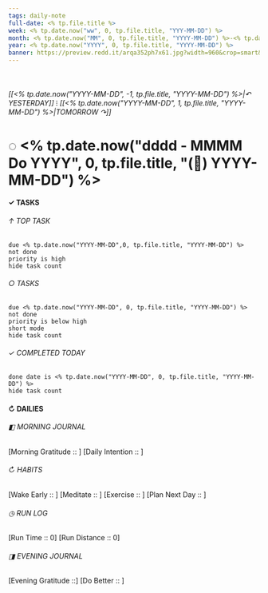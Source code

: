 ```yaml
---
tags: daily-note
full-date: <% tp.file.title %>
week: <% tp.date.now("ww", 0, tp.file.title, "YYY-MM-DD") %>
month: <% tp.date.now("MM", 0, tp.file.title, "YYYY-MM-DD") %>-<% tp.date.now("MMM", 0, tp.file.title, "YYYY-MM-DD") %>
year: <% tp.date.now("YYYY", 0, tp.file.title, "YYYY-MM-DD") %>
banner: https://preview.redd.it/arqa352ph7x61.jpg?width=960&crop=smart&auto=webp&s=84f9245d607b029667d5bfc4abf36547fc6213de
---
```

⠀
###### [[<% tp.date.now("YYYY-MM-DD", -1, tp.file.title, "YYYY-MM-DD") %>|↶ YESTERDAY]] ⁝ [[<% tp.date.now("YYYY-MM-DD", 1, tp.file.title, "YYYY-MM-DD") %>|TOMORROW ↷]]
# ◌ <% tp.date.now("dddd -  MMMM Do YYYY", 0, tp.file.title, "(📅) YYYY-MM-DD") %>
#### ✓  TASKS

######  ↑ TOP TASK
```tasks
due <% tp.date.now("YYYY-MM-DD",0, tp.file.title, "YYYY-MM-DD") %>
not done
priority is high
hide task count
```
###### ○ TASKS
```tasks
due <% tp.date.now("YYYY-MM-DD", 0, tp.file.title, "YYYY-MM-DD") %>
not done
priority is below high
short mode
hide task count
```
###### ✓ COMPLETED TODAY
```tasks
done date is <% tp.date.now("YYYY-MM-DD", 0, tp.file.title, "YYYY-MM-DD") %>
hide task count
```
####  ↻ DAILIES

###### ◧ MORNING JOURNAL
[Morning Gratitude :: ]
[Daily Intention :: ]

###### ↻ HABITS
[Wake Early :: ]
[Meditate :: ]
[Exercise :: ]
[Plan Next Day :: ]

###### ◷ RUN LOG
[Run Time :: 0]
[Run Distance :: 0]

###### ◨ EVENING JOURNAL
[Evening Gratitude ::]
[Do Better :: ]